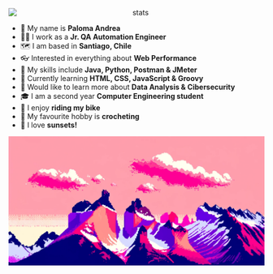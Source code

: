 <p align="center">
  <img src="https://github-readme-stats.vercel.app/api/top-langs/?username=palomaandrea&theme=jolly&show_icons=true&hide_border=true&layout=compact" alt="stats" style="display: block; margin: 0 auto">
</p>

- 🌺 My name is **Paloma Andrea**
- 👩‍💼 I work as a **Jr. QA Automation Engineer**
- 🗺️ I am based in **Santiago, Chile**
- 👓 Interested in everything about **Web Performance**
- 🧰 My skills include **Java, Python, Postman & JMeter**
- 🎒 Currently learning **HTML, CSS, JavaScript & Groovy**
- 📝 Would like to learn more about **Data Analysis & Cibersecurity**
- 🎓 I am a second year **Computer Engineering student**
- 🚴 I enjoy **riding my bike**
- 🧶 My favourite hobby is **crocheting**
- 🌆 I love **sunsets!**

<img src="chilean-torres-del-paine-in-a-pink-sunset.png" alt="Chile's Torres del Paine but in a pink sunset">
